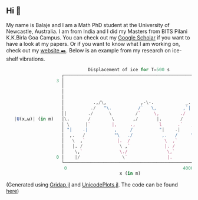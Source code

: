 ## Hi 👋
My name is Balaje and I am a Math PhD student at the University of Newcastle, Australia. I am from India and I did my Masters from BITS Pilani K.K.Birla Goa Campus. You can check out my [Google Scholar](https://scholar.google.com.au/citations?user=h_FPNVAAAAAJ&hl=en) if you want to have a look at my papers. Or if you want to know what I am working on, check out my [website :black_nib:](https://balaje.github.io). Below is an example from my research on ice-shelf vibrations.

```julia                                     
                               Displacement of ice for T=500 s           
                     ┌──────────────────────────────────────────────────┐ 
                   3 │                                                  │ 
                     │                                                  │ 
                     │                                                  │ R(ω) = 0.4798591737 + 0.877345527im
                     │                                                  │ |R(ω)| ≈ 1.0
                     │           .,/\,             ,-\-.            _.  │ 
                     │          ./   "\.          /`   \,          ,`|. │ 
                     │|        ./      \         /`     \,        ./  | │ 
   |U(x,ω)| (in m)   │\.       /        \       ,/       |.       /   | │ 
                     │ \      |`        |,     .,         l      .`   , │ 
                     │ "|    .|          ,     /          "|    .|    | │ 
                     │  ,.   /           "\   ./           ,.   /     ",│ 
                     │   \  ,`            |.  /             \  ,`      |│ 
                     │   |. /              \ ,`             |. /       \│ 
                     │    \,`              \./               \,`       |│ 
                   0 │    |/                \`               |.        ,│ 
                     └──────────────────────────────────────────────────┘ 
                      0                                            40000  
                                           x (in m)                       
```
(Generated using [Gridap.jl](https://github.com/gridap/Gridap.jl) and [UnicodePlots.jl](https://github.com/Evizero/UnicodePlots.jl). The code can be found [here](https://github.com/Balaje/Gridap-Ice)) 
